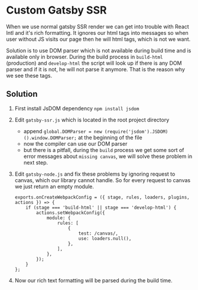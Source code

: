 # Custom Gatsby SSR

When we use normal gatsby SSR render we can get into trouble 
with React Intl and it's rich formatting. It ignores our html tags into messages so when 
user without JS visits our page then he will html tags, which is not we want.

Solution is to use DOM parser which is not available during build time and is available
only in browser. During the build process in `build-html` (production) and `develop-html` the script
will look up if there is any DOM parser and if it is not, he will not parse it anymore. That is the reason why we
see these tags.

## Solution

1) First install JsDOM dependency
`npm install jsdom`

2) Edit `gatsby-ssr.js` which is located in the root project directory
    - append `global.DOMParser = new (require('jsdom').JSDOM)().window.DOMParser;` at the beginning of the file
    - now the compiler can use our DOM parser
    - but there is a pitfall, during the `build` process we get some sort of error messages about `missing canvas`, we will solve
    these problem in next step. 

3) Edit `gatsby-node.js` and fix these problems by ignoring request to canvas, which our library cannot handle.
   So for every request to canvas we just return an empty module. 

    ```
    exports.onCreateWebpackConfig = ({ stage, rules, loaders, plugins, actions }) => {
        if (stage === 'build-html' || stage === 'develop-html') {
            actions.setWebpackConfig({
                module: {
                    rules: [
                        {
                            test: /canvas/,
                            use: loaders.null(),
                        },
                    ],
                },
            });
        }
    };
    ```

4) Now our rich text formatting will be parsed during the build time.